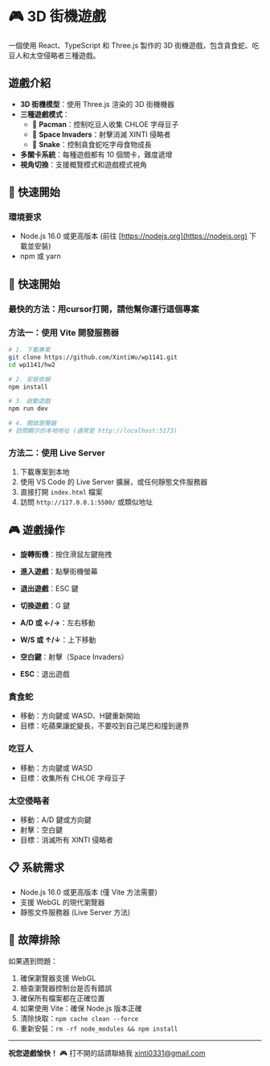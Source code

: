 # 🎮 3D 街機遊戲

一個使用 React、TypeScript 和 Three.js 製作的 3D 街機遊戲，包含貪食蛇、吃豆人和太空侵略者三種遊戲。

## 遊戲介紹

- **3D 街機模型**：使用 Three.js 渲染的 3D 街機機器
- **三種遊戲模式**：
  - 🍒 **Pacman**：控制吃豆人收集 CHLOE 字母豆子
  - 👾 **Space Invaders**：射擊消滅 XINTI 侵略者
  - 🐍 **Snake**：控制貪食蛇吃字母食物成長
- **多關卡系統**：每種遊戲都有 10 個關卡，難度遞增
- **視角切換**：支援概覽模式和遊戲模式視角

## 🚀 快速開始

### 環境要求

- Node.js 16.0 或更高版本 (前往 [https://nodejs.org](https://nodejs.org) 下載並安裝)
- npm 或 yarn

## 🚀 快速開始

### 最快的方法：用cursor打開，請他幫你運行這個專案

### 方法一：使用 Vite 開發服務器
```bash
# 1. 下載專案
git clone https://github.com/XintiWu/wp1141.git
cd wp1141/hw2

# 2. 安裝依賴
npm install

# 3. 啟動遊戲
npm run dev

# 4. 開啟瀏覽器
# 訪問顯示的本地地址 (通常是 http://localhost:5173)
```
### 方法二：使用 Live Server 
1. 下載專案到本地
2. 使用 VS Code 的 Live Server 擴展，或任何靜態文件服務器
3. 直接打開 `index.html` 檔案
4. 訪問 `http://127.0.0.1:5500/` 或類似地址

## 🎮 遊戲操作

- **旋轉街機**：按住滑鼠左鍵拖拽
- **進入遊戲**：點擊街機螢幕
- **退出遊戲**：ESC 鍵
- **切換遊戲**：G 鍵

- **A/D 或 ←/→**：左右移動
- **W/S 或 ↑/↓**：上下移動
- **空白鍵**：射擊（Space Invaders）
- **ESC**：退出遊戲

### 貪食蛇
- 移動：方向鍵或 WASD、H鍵重新開始
- 目標：吃蘋果讓蛇變長，不要咬到自己尾巴和撞到邊界

### 吃豆人
- 移動：方向鍵或 WASD
- 目標：收集所有 CHLOE 字母豆子

### 太空侵略者
- 移動：A/D 鍵或方向鍵
- 射擊：空白鍵
- 目標：消滅所有 XINTI 侵略者

## 📋 系統需求

- Node.js 16.0 或更高版本 (僅 Vite 方法需要)
- 支援 WebGL 的現代瀏覽器
- 靜態文件服務器 (Live Server 方法)

## 🔧 故障排除

如果遇到問題：
1. 確保瀏覽器支援 WebGL
2. 檢查瀏覽器控制台是否有錯誤
3. 確保所有檔案都在正確位置
4. 如果使用 Vite：確保 Node.js 版本正確
5. 清除快取：`npm cache clean --force`
6. 重新安裝：`rm -rf node_modules && npm install`

---

**祝您遊戲愉快！** 🎮
打不開的話請聯絡我 xinti0331@gmail.com 

